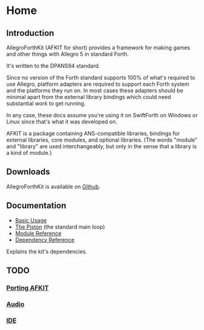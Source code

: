 # Home

## Introduction

AllegroForthKit (AFKIT for short) provides a framework for making games and other things with Allegro 5 in standard Forth.

It's written to the DPANS94 standard.

Since no version of the Forth standard supports 100% of what's required to use Allegro, platform adapters are required to support each Forth system and the platforms they run on.  In most cases these adapters should be minimal apart from the external library bindings which could need substantial work to get running.

In any case, these docs assume you're using it on SwiftForth on Windows or Linux since that's what it was developed on.

AFKIT is a package containing ANS-compatible libraries, bindings for external libraries, core modules, and optional libraries.  (The words "module" and "library" are used interchangeably, but only in the sense that a library is a kind of module.)

## Downloads

AllegroForthKit is available on [Github](https://github.com/RogerLevy/AllegroForthKit/).

## Documentation

- [Basic Usage](basic-usage.md)
- [The Piston](piston.md) (the standard main loop)
- [Module Reference](modules.md)
- [Dependency Reference](dependencies.md)

Explains the kit's dependencies.

## TODO

### [Porting AFKIT](porting.md)
### [Audio](audio.md)
### [IDE](ide.md)
